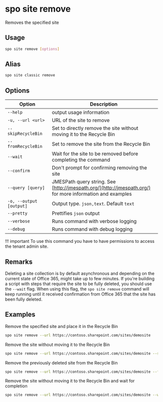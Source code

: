 # spo site remove

Removes the specified site

## Usage

```sh
spo site remove [options]
```

## Alias

```sh
spo site classic remove
```

## Options

Option|Description
------|-----------
`--help`|output usage information
`-u, --url <url>`|URL of the site to remove
`--skipRecycleBin`|Set to directly remove the site without moving it to the Recycle Bin
`--fromRecycleBin`|Set to remove the site from the Recycle Bin
`--wait`|Wait for the site to be removed before completing the command
`--confirm`|Don't prompt for confirming removing the site
`--query [query]`|JMESPath query string. See [http://jmespath.org/](http://jmespath.org/) for more information and examples
`-o, --output [output]`|Output type. `json,text`. Default `text`
`--pretty`|Prettifies `json` output
`--verbose`|Runs command with verbose logging
`--debug`|Runs command with debug logging

!!! important
    To use this command you have to have permissions to access the tenant admin site.

## Remarks

Deleting a site collection is by default asynchronous and depending on the current state of Office 365, might take up to few minutes. If you're building a script with steps that require the site to be fully deleted, you should use the `--wait` flag. When using this flag, the `spo site remove` command will keep running until it received confirmation from Office 365 that the site has been fully deleted.

## Examples

Remove the specified site and place it in the Recycle Bin

```sh
spo site remove --url https://contoso.sharepoint.com/sites/demosite
```

Remove the site without moving it to the Recycle Bin

```sh
spo site remove --url https://contoso.sharepoint.com/sites/demosite --skipRecycleBin
```

Remove the previously deleted site from the Recycle Bin

```sh
spo site remove --url https://contoso.sharepoint.com/sites/demosite --fromRecycleBin
```

Remove the site without moving it to the Recycle Bin and wait for completion

```sh
spo site remove --url https://contoso.sharepoint.com/sites/demosite --wait --skipRecycleBin
```
